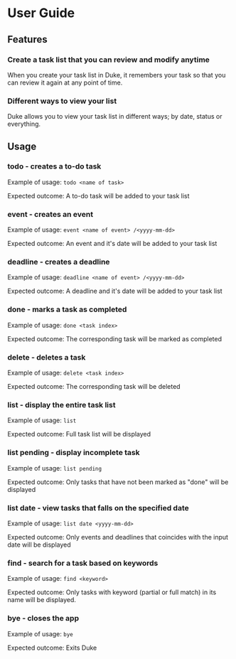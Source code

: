 # User Guide

## Features

### Create a task list that you can review and modify anytime
When you create your task list in Duke, it remembers your task so that you can review it again at any point of time.

### Different ways to view your list
Duke allows you to view your task list in different ways; by date, status or everything.


## Usage

### todo - creates a to-do task
Example of usage:
`todo <name of task>`

Expected outcome: A to-do task will be added to your task list

### event - creates an event
Example of usage: `event <name of event> /<yyyy-mm-dd>`

Expected outcome: An event and it's date will be added to your task list

### deadline - creates a deadline
Example of usage: `deadline <name of event> /<yyyy-mm-dd>`

Expected outcome: A deadline and it's date will be added to your task list

### done - marks a task as completed
Example of usage: `done <task index>`

Expected outcome: The corresponding task will be marked as completed

### delete - deletes a task
Example of usage: `delete <task index>`

Expected outcome: The corresponding task will be deleted

### list - display the entire task list
Example of usage: `list`

Expected outcome: Full task list will be displayed

### list pending - display incomplete task
Example of usage: `list pending`

Expected outcome: Only tasks that have not been marked as "done" will be displayed

### list date - view tasks that falls on the specified date
Example of usage: `list date <yyyy-mm-dd>`

Expected outcome: Only events and deadlines that coincides with the input date will be displayed

### find - search for a task based on keywords
Example of usage: `find <keyword>`

Expected outcome: Only tasks with keyword (partial or full match) in its name will be displayed.

### bye - closes the app
Example of usage: `bye`

Expected outcome: Exits Duke


